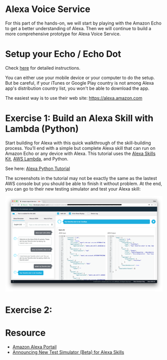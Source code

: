 Alexa Voice Service
===================

For this part of the hands-on, we will start by playing with the Amazon Echo to
get a better understanding of Alexa. Then we will continue to build a more comprehensive
prototype for Alexa Voice Service.

# Setup your Echo / Echo Dot

Check [here](https://www.amazon.com/gp/help/customer/display.html?nodeId=201994280)
for detailed instructions. 

You can either use your mobile device or your computer to do the setup. But be
careful, if your iTunes or Google Play country is not among Alexa app's distribution
country list, you won't be able to download the app.

The easiest way is to use their web site: https://alexa.amazon.com

# Exercise 1: Build an Alexa Skill with Lambda (Python)

Start building for Alexa with this quick walkthrough of the skill-building process. 
You’ll end with a simple but complete Alexa skill that can run on Amazon Echo or 
any device with Alexa. This tutorial uses the [Alexa Skills Kit](https://developer.amazon.com/alexa-skills-kit), 
[AWS Lambda](https://aws.amazon.com/lambda/), and Python.

See here: [Alexa Python Tutorial](https://developer.amazon.com/alexa-skills-kit/alexa-skill-quick-start-tutorial)

The screenshots in the tutorial may not be exactly the same as the lastest AWS
console but you should be able to finish it without problem. At the end, you can
go to their new testing simulator and test your Alexa skill:

![alexa-testing-simulator](screenshots/alexa-testing-simulator.png)

# Exercise 2: 

# Resource

- [Amazon Alexa Portail](https://developer.amazon.com/alexa)
- [Announcing New Test Simulator (Beta) for Alexa Skills](https://developer.amazon.com/blogs/alexa/post/577069bd-d9f9-439a-b4bf-3b0495e3d24b/announcing-new-test-simulator-beta-for-alexa-skills)